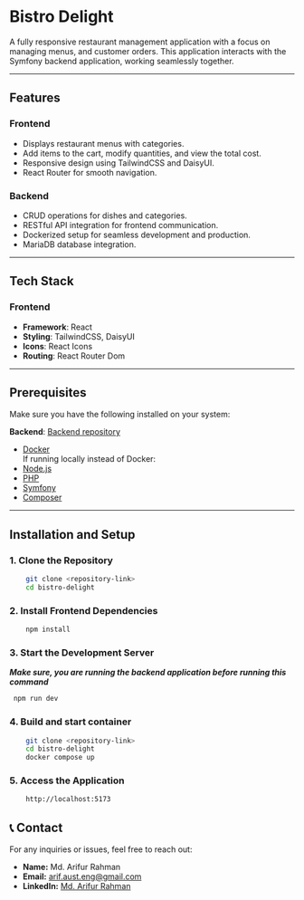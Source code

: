 # Bistro Delight

A fully responsive restaurant management application with a focus on managing menus, and customer orders. This application interacts with the Symfony backend application, working seamlessly together.

---

## Features

### Frontend

- Displays restaurant menus with categories.
- Add items to the cart, modify quantities, and view the total cost.
- Responsive design using TailwindCSS and DaisyUI.
- React Router for smooth navigation.

### Backend

- CRUD operations for dishes and categories.
- RESTful API integration for frontend communication.
- Dockerized setup for seamless development and production.
- MariaDB database integration.

---

## Tech Stack

### Frontend

- **Framework**: React
- **Styling**: TailwindCSS, DaisyUI
- **Icons**: React Icons
- **Routing**: React Router Dom

---

## Prerequisites

Make sure you have the following installed on your system:

**Backend**: [Backend repository](https://github.com/Engarif3/restaurant-management)

- [Docker](https://www.docker.com/)  
  If running locally instead of Docker:
- [Node.js](https://nodejs.org/)
- [PHP](https://www.php.net/)
- [Symfony](https://symfony.com/)
- [Composer](https://getcomposer.org/)

---

## Installation and Setup

### 1. Clone the Repository

```bash
    git clone <repository-link>
    cd bistro-delight
```

### 2. Install Frontend Dependencies

```bash
    npm install
```

### 3. Start the Development Server

**_Make sure, you are running the backend application before running this command_**

```bash
 npm run dev
```

### 4. Build and start container

```bash
    git clone <repository-link>
    cd bistro-delight
    docker compose up
```

### 5. Access the Application

```bash
    http://localhost:5173
```

## 📞 Contact

For any inquiries or issues, feel free to reach out:

- **Name:** Md. Arifur Rahman
- **Email:** [arif.aust.eng@gmail.com](mailto:arif.aust.eng@gmail.com)
- **LinkedIn:** [Md. Arifur Rahman](https://www.linkedin.com/in/engarif3/)
